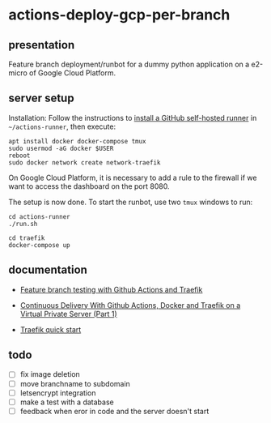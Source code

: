# actions-deploy-gcp-per-branch

## presentation
Feature branch deployment/runbot for a dummy python application on a e2-micro
of Google Cloud Platform.

## server setup

Installation:
Follow the instructions to [install a GitHub self-hosted runner](https://docs.github.com/en/actions/hosting-your-own-runners/adding-self-hosted-runners) in `~/actions-runner`, then execute:

```
apt install docker docker-compose tmux
sudo usermod -aG docker $USER
reboot
sudo docker network create network-traefik
```

On Google Cloud Platform, it is necessary to add a rule to the firewall if we want to access the dashboard on the port 8080.

The setup is now done. To start the runbot, use two `tmux` windows to run:

```
cd actions-runner
./run.sh
```

```
cd traefik
docker-compose up
```

## documentation

- [Feature branch testing with Github Actions and Traefik](https://diyor28.medium.com/feature-branch-testing-with-github-actions-and-traefik-b27936ec2a7e)

- [Continuous Delivery With Github Actions, Docker and Traefik on a Virtual Private Server (Part 1)](https://dev.to/alexandrupero/continuous-delivery-with-github-actions-docker-and-traefik-on-a-virtual-private-server-part-1-3285)

- [Traefik quick start](https://doc.traefik.io/traefik/getting-started/quick-start/)

## todo

- [ ] fix image deletion
- [ ] move branchname to subdomain
- [ ] letsencrypt integration
- [ ] make a test with a database
- [ ] feedback when eror in code and the server doesn't start
